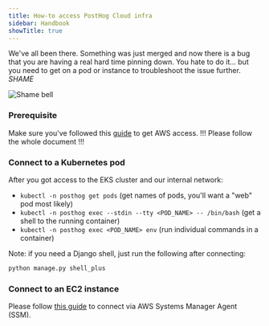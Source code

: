 ```yaml
---
title: How-to access PostHog Cloud infra
sidebar: Handbook
showTitle: true
---
```


We've all been there. Something was just merged and now there is a bug that you are having a real hard time pinning down.
You hate to do it... but you need to get on a pod or instance to troubleshoot the issue further. _SHAME_

![Shame bell](https://media0.giphy.com/media/vX9WcCiWwUF7G/200.gif)

### Prerequisite

Make sure you've followed this [guide](https://github.com/PostHog/posthog-cloud-infra/tree/main/terraform/environments)
to get AWS access. !!! Please follow the whole document !!!

### Connect to a Kubernetes pod
After you got access to the EKS cluster and our internal network:

- `kubectl -n posthog get pods` (get names of pods, you'll want a "web" pod most likely)
- `kubectl -n posthog exec --stdin --tty <POD_NAME> -- /bin/bash` (get a shell to the running container)
- `kubectl -n posthog exec <POD_NAME> env` (run individual commands in a container)

Note: if you need a Django shell, just run the following after connecting:

```bash
python manage.py shell_plus
```

### Connect to an EC2 instance
Please follow [this guide](https://github.com/PostHog/posthog-cloud-infra/tree/main/terraform/environments#ssh-to-an-instance-via-aws-ssm) to connect via AWS Systems Manager Agent (SSM).
